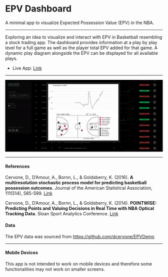# EPV Dashboard
A minimal app to visualize Expected Possession Value (EPV) in the NBA.

***

Exploring an idea to visualize and interact with EPV in Basketball resembling a stock trading app. The dashboard provides information at a play by play level for a full game as well as the player total EPV added for that game. A dynamic play diagram alongside the EPV can be displayed for all available plays.

* Live App: [Link](https://josedv.shinyapps.io/EPV_NBA_Dashboard/)

***

![](anim2.gif)

***

#### References

Cervone, D., D’Amour, A., Bornn, L., & Goldsberry, K. (2016). **A multiresolution stochastic process model for predicting basketball possession outcomes.** Journal of the American Statistical Association, 111(514), 585-599. [Link](https://arxiv.org/abs/1408.0777)

Cervone, D., D’Amour, A., Bornn, L., & Goldsberry, K. (2014). **POINTWISE: Predicting Points and Valuing Decisions in Real Time with NBA Optical Tracking Data.** Sloan Sport Analytics Conference. [Link](http://www.lukebornn.com/papers/cervone_ssac_2014.pdf)

#### Data

The EPV data was sourced from https://github.com/dcervone/EPVDemo

***

#### Mobile Devices
This app is not intended to work on mobile devices and therefore some functionalities may not work on smaller screens.
